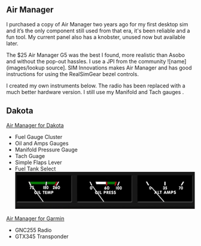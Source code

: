 ## Air Manager

I purchased a copy of Air Manager two years ago for my first desktop sim and it’s the only component still used from that era, it's been reliable and a fun tool.  My current panel also has a knobster, unused now but available later.

The $25 Air Manager G5 was the best I found, more realistic than Asobo and without the pop-out hassles.  I use a JPI from the community ![name](images/lookup source].  SIM Innovations makes Air Manager and has good instructions for using the RealSimGear bezel controls.

I created my own instruments below.  The radio has been replaced with a much better hardware version.  I still use my Manifold and Tach gauges .  

## Dakota
[Air Manager for Dakota](https://github.com/radiobillm/DakotaSim/archive/refs/tags/v1.0-airmanager-garmin.zip)

- Fuel Gauge Cluster
- Oil and Amps Gauges
- Manifold Pressure Gauge
- Tach Guage
- Simple Flaps Lever
- Fuel Tank Select
![Oil](images/pa-oil-guage.jpg)

[Air Manager for Garmin](https://github.com/radiobillm/DakotaSim/archive/refs/tags/v1.0-airmanager-garmin.zip)

- GNC255 Radio
- GTX345 Transponder
